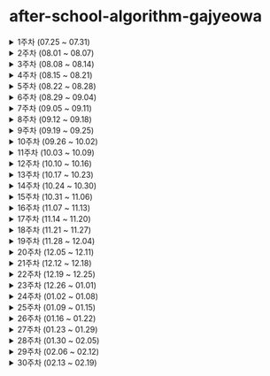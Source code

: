# after-school-algorithm-gajyeowa

<details>
    <summary>1주차 (07.25 ~ 07.31)</summary>

| 07.25(월) | 07.27(수) | 07.29(금) |
| :------: | :------: | :------: |
| [신고 결과 받기](https://school.programmers.co.kr/learn/courses/30/lessons/92334) | [문자열 압축](https://school.programmers.co.kr/learn/courses/30/lessons/60057) | [추석 트래픽](https://school.programmers.co.kr/learn/courses/30/lessons/17676) |

</details>

<details>
    <summary>2주차 (08.01 ~ 08.07)</summary>

| 08.01(월) | 08.03(수) | 08.05(금) |
| :------: | :------: | :------: |
| [로또의 최고 순위와 최저 순위](https://school.programmers.co.kr/learn/courses/30/lessons/77484) | [오픈채팅방](https://school.programmers.co.kr/learn/courses/30/lessons/42888) | [N으로 표현](https://school.programmers.co.kr/learn/courses/30/lessons/42895) |

</details>

<details>
    <summary>3주차 (08.08 ~ 08.14)</summary>

| 08.08(월) | 08.10(수) | 08.12(금) |
| :------: | :------: | :------: |
| [신규 아이디 추천](https://school.programmers.co.kr/learn/courses/30/lessons/72410) | [카카오프렌즈 컬러링북](https://school.programmers.co.kr/learn/courses/30/lessons/1829) | [입국심사](https://school.programmers.co.kr/learn/courses/30/lessons/43238) |

</details>

<details>
    <summary>4주차 (08.15 ~ 08.21)</summary>

| 08.15(월) | 08.17(수) | 08.19(금) |
| :------: | :------: | :------: |
| [숫자 문자열과 영단어](https://school.programmers.co.kr/learn/courses/30/lessons/81301) | [단체사진 찍기](https://school.programmers.co.kr/learn/courses/30/lessons/1835) | [가장 먼 노드](https://school.programmers.co.kr/learn/courses/30/lessons/49189) |

</details>

<details>
    <summary>5주차 (08.22 ~ 08.28)</summary>

| 08.22(월) | 08.24(수) | 08.26(금) |
| :------: | :------: | :------: |
| [키패드 누르기](https://school.programmers.co.kr/learn/courses/30/lessons/67256) | [멀쩡한 사각형](https://school.programmers.co.kr/learn/courses/30/lessons/62048) | [브라이언의 고민](https://school.programmers.co.kr/learn/courses/30/lessons/1830) |

</details>

<details>
    <summary>6주차 (08.29 ~ 09.04)</summary>

| 08.29(월) | 08.31(수) | 09.02(금) |
| :------: | :------: | :------: |
| [크레인 인형뽑기 게임](https://school.programmers.co.kr/learn/courses/30/lessons/64061) | [124 나라의 숫자](https://school.programmers.co.kr/learn/courses/30/lessons/12899) | [리틀 프렌즈 사천성](https://school.programmers.co.kr/learn/courses/30/lessons/1836) |

</details>

<details>
    <summary>7주차 (09.05 ~ 09.11)</summary>

| 09.05(월) | 09.07(수) | 09.09(금) |
| :------: | :------: | :------: |
| [없는 숫자 더하기](https://school.programmers.co.kr/learn/courses/30/lessons/86051) | [기능개발](https://school.programmers.co.kr/learn/courses/30/lessons/42586) | [디스크 컨트롤러](https://school.programmers.co.kr/learn/courses/30/lessons/42627) |

</details>

<details>
    <summary>8주차 (09.12 ~ 09.18)</summary>

| 09.12(월) | 09.14(수) | 09.16(금) |
| :------: | :------: | :------: |
| [음양 더하기](https://school.programmers.co.kr/learn/courses/30/lessons/76501) | [더 맵게](https://school.programmers.co.kr/learn/courses/30/lessons/42626) | [정수 삼각형](https://school.programmers.co.kr/learn/courses/30/lessons/43105) |

</details>

<details>
    <summary>9주차 (09.19 ~ 09.25)</summary>

| 09.19(월) | 09.21(수) | 09.23(금) |
| :------: | :------: | :------: |
| [내적](https://school.programmers.co.kr/learn/courses/30/lessons/70128) | [타겟 넘버](https://school.programmers.co.kr/learn/courses/30/lessons/43165) | [네트워크](https://school.programmers.co.kr/learn/courses/30/lessons/43162) |

</details>

<details>
    <summary>10주차 (09.26 ~ 10.02)</summary>

| 09.26(월) | 09.28(수) | 09.30(금) |
| :------: | :------: | :------: |
| [소수 만들기](https://school.programmers.co.kr/learn/courses/30/lessons/12977) | [짝지어 제거하기](https://school.programmers.co.kr/learn/courses/30/lessons/12973) | [순위](https://school.programmers.co.kr/learn/courses/30/lessons/49191) |

</details>

<details>
    <summary>11주차 (10.03 ~ 10.09)</summary>

| 10.03(월) | 10.05(수) | 10.07(금) |
| :------: | :------: | :------: |
| [완주하지 못한 선수](https://school.programmers.co.kr/learn/courses/30/lessons/42576) | [행렬 테두기 회전하기](https://school.programmers.co.kr/learn/courses/30/lessons/77485) | [다단계 칫솔 판매](https://school.programmers.co.kr/learn/courses/30/lessons/77486) |

</details>

<details>
    <summary>12주차 (10.10 ~ 10.16)</summary>

| 10.10(월) | 10.12(수) | 10.14(금) |
| :------: | :------: | :------: |
| [폰켓몬](https://school.programmers.co.kr/learn/courses/30/lessons/1845) | [메뉴 리뉴얼](https://school.programmers.co.kr/learn/courses/30/lessons/72411) | [자물쇠와 열쇠](https://school.programmers.co.kr/learn/courses/30/lessons/60059) |

</details>

<details>
    <summary>13주차 (10.17 ~ 10.23)</summary>

| 10.17(월) | 10.19(수) | 10.21(금) |
| :------: | :------: | :------: |
| [K번째수](https://school.programmers.co.kr/learn/courses/30/lessons/42748) | [괄호 변환](https://school.programmers.co.kr/learn/courses/30/lessons/60058) | [셔틀버스](https://school.programmers.co.kr/learn/courses/30/lessons/17678) |

</details>

<details>
    <summary>14주차 (10.24 ~ 10.30)</summary>

| 10.24(월) | 10.26(수) | 10.28(금) |
| :------: | :------: | :------: |
| [모의고사](https://school.programmers.co.kr/learn/courses/30/lessons/42840) | [뉴스 클러스터링](https://school.programmers.co.kr/learn/courses/30/lessons/17677) | [표 편집](https://school.programmers.co.kr/learn/courses/30/lessons/81303) |

</details>

<details>
    <summary>15주차 (10.31 ~ 11.06)</summary>

| 10.31(월) | 11.02(수) | 11.04(금) |
| :------: | :------: | :------: |
| [체육복](https://school.programmers.co.kr/learn/courses/30/lessons/42862) | [거리두기 확인하기](https://school.programmers.co.kr/learn/courses/30/lessons/81302) | [보석 쇼핑](https://school.programmers.co.kr/learn/courses/30/lessons/67258) |

</details>

<details>
    <summary>16주차 (11.07 ~ 11.13)</summary>

| 11.07(월) | 11.09(수) | 11.11(금) |
| :------: | :------: | :------: |
| [모든 레코드 조회하기](https://school.programmers.co.kr/learn/courses/30/lessons/59034) | [수식 최대화](https://school.programmers.co.kr/learn/courses/30/lessons/67257) | [불량사용자](https://school.programmers.co.kr/learn/courses/30/lessons/64064) |

</details>

<details>
    <summary>17주차 (11.14 ~ 11.20)</summary>

| 11.14(월) | 11.16(수) | 11.18(금) |
| :------: | :------: | :------: |
| [최댓값 구하기](https://school.programmers.co.kr/learn/courses/30/lessons/59415) | [튜플](https://school.programmers.co.kr/learn/courses/30/lessons/64065) | [GPS](https://school.programmers.co.kr/learn/courses/30/lessons/1837) |

</details>

<details>
    <summary>18주차 (11.21 ~ 11.27)</summary>

| 11.21(월) | 11.23(수) | 11.25(금) |
| :------: | :------: | :------: |
| [이름이 없는 동물의 아이디](https://school.programmers.co.kr/learn/courses/30/lessons/59039) | [빛의 경로 사이클](https://school.programmers.co.kr/learn/courses/30/lessons/64065) | [금과 은 운반하기](https://school.programmers.co.kr/learn/courses/30/lessons/86053) |

</details>

<details>
    <summary>19주차 (11.28 ~ 12.04)</summary>

| 11.28(월) | 11.30(수) | 12.02(금) |
| :------: | :------: | :------: |
| [실패율](https://school.programmers.co.kr/learn/courses/30/lessons/42889) | [전화번호 목록](https://school.programmers.co.kr/learn/courses/30/lessons/42577) | [이중우선순위큐](https://school.programmers.co.kr/learn/courses/30/lessons/42628) |

</details>

<details>
    <summary>20주차 (12.05 ~ 12.11)</summary>

| 12.05(월) | 12.07(수) | 12.09(금) |
| :------: | :------: | :------: |
| [약수의 개수와 덧셈](https://school.programmers.co.kr/learn/courses/30/lessons/77884) | [프린터](https://school.programmers.co.kr/learn/courses/30/lessons/42587) | [등굣길](https://school.programmers.co.kr/learn/courses/30/lessons/42898) |

</details>

<details>
    <summary>21주차 (12.12 ~ 12.18)</summary>

| 12.12(월) | 12.14(수) | 12.16(금) |
| :------: | :------: | :------: |
| [3진법 뒤집기](https://school.programmers.co.kr/learn/courses/30/lessons/68935) | [가장 큰 수](https://school.programmers.co.kr/learn/courses/30/lessons/42746) | [단어 변환](https://school.programmers.co.kr/learn/courses/30/lessons/43163) |

</details>

<details>
    <summary>22주차 (12.19 ~ 12.25)</summary>

| 12.19(월) | 12.21(수) | 12.23(금) |
| :------: | :------: | :------: |
| [예산](https://school.programmers.co.kr/learn/courses/30/lessons/12982) | [소수 찾기](https://school.programmers.co.kr/learn/courses/30/lessons/42839) | [합승 택시 요금](https://school.programmers.co.kr/learn/courses/30/lessons/72413) |

</details>

<details>
    <summary>23주차 (12.26 ~ 01.01)</summary>

| 12.26(월) | 12.28(수) | 12.30(금) |
| :------: | :------: | :------: |
| [역순 정렬하기](https://school.programmers.co.kr/learn/courses/30/lessons/59035) | [조이스틱](https://school.programmers.co.kr/learn/courses/30/lessons/42860) | [경주로 건설](https://school.programmers.co.kr/learn/courses/30/lessons/67259) |

</details>

<details>
    <summary>24주차 (01.02 ~ 01.08)</summary>

| 01.02(월) | 01.04(수) | 01.06(금) |
| :------: | :------: | :------: |
| [이름이 있는 동물의 아이디](https://school.programmers.co.kr/learn/courses/30/lessons/59401) | [게임 맵 최단거리](https://school.programmers.co.kr/learn/courses/30/lessons/1844) | [보행자 천국](https://school.programmers.co.kr/learn/courses/30/lessons/1832) |

</details>

<details>
    <summary>25주차 (01.09 ~ 01.15)</summary>

| 01.09(월) | 01.11(수) | 01.13(금) |
| :------: | :------: | :------: |
| [두 개 뽑아서 더하기](https://school.programmers.co.kr/learn/courses/30/lessons/68644) | [예상 대진표](https://school.programmers.co.kr/learn/courses/30/lessons/01985) | [몸짱 트레이너 라이언의 고민](https://school.programmers.co.kr/learn/courses/30/lessons/1838) |

</details>

<details>
    <summary>26주차 (01.16 ~ 01.22)</summary>

| 01.16(월) | 01.18(수) | 01.20(금) |
| :------: | :------: | :------: |
| [아픈 동물 찾기](https://school.programmers.co.kr/learn/courses/30/lessons/59036) | [순위 검색](https://school.programmers.co.kr/learn/courses/30/lessons/72401) | [베스트 앨범](https://school.programmers.co.kr/learn/courses/30/lessons/42579) |

</details>

<details>
    <summary>27주차 (01.23 ~ 01.29)</summary>

| 01.23(월) | 01.25(수) | 01.27(금) |
| :------: | :------: | :------: |
| [2016년](https://school.programmers.co.kr/learn/courses/30/lessons/01901) | [후보키](https://school.programmers.co.kr/learn/courses/30/lessons/42890) | [여행경로](https://school.programmers.co.kr/learn/courses/30/lessons/43164) |

</details>

<details>
    <summary>28주차 (01.30 ~ 02.05)</summary>

| 01.30(월) | 02.01(수) | 02.03(금) |
| :------: | :------: | :------: |
| [어린 동물 찾기](https://school.programmers.co.kr/learn/courses/30/lessons/59037) | [괄호 회전하기](https://school.programmers.co.kr/learn/courses/30/lessons/76502) | [아이템 줍기](https://school.programmers.co.kr/learn/courses/30/lessons/87694) |

</details>

<details>
    <summary>29주차 (02.06 ~ 02.12)</summary>

| 02.06(월) | 02.08(수) | 02.10(금) |
| :------: | :------: | :------: |
| [최소직사각형](https://school.programmers.co.kr/learn/courses/30/lessons/86491) | [배달](https://school.programmers.co.kr/learn/courses/30/lessons/02978) | [퍼즐 조각 채우기](https://school.programmers.co.kr/learn/courses/30/lessons/84021) |

</details>

<details>
    <summary>30주차 (02.13 ~ 02.19)</summary>

| 02.13(월) | 02.15(수) | 02.17(금) |
| :------: | :------: | :------: |
| [나머지가 1이 되는 수](https://school.programmers.co.kr/learn/courses/30/lessons/87389) | [2 x n 타일링](https://school.programmers.co.kr/learn/courses/30/lessons/12900) | [광고 삽입](https://school.programmers.co.kr/learn/courses/30/lessons/72414) |

</details>
